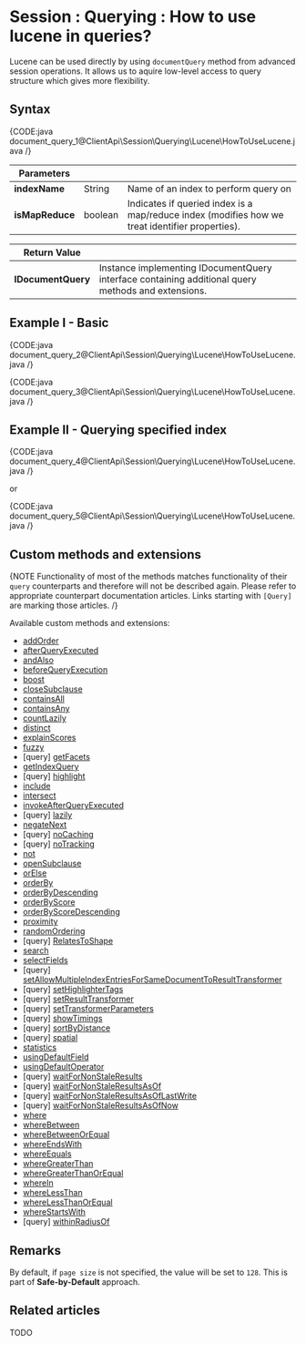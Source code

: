 # Session : Querying : How to use lucene in queries?

Lucene can be used directly by using `documentQuery` method from advanced session operations. It allows us to aquire low-level access to query structure which gives more flexibility.

## Syntax

{CODE:java document_query_1@ClientApi\Session\Querying\Lucene\HowToUseLucene.java /}

| Parameters | | |
| ------------- | ------------- | ----- |
| **indexName** | String | Name of an index to perform query on |
| **isMapReduce** | boolean | Indicates if queried index is a map/reduce index (modifies how we treat identifier properties). |

| Return Value | |
| ------------- | ----- |
| **IDocumentQuery** | Instance implementing IDocumentQuery interface containing additional query methods and extensions. |

## Example I - Basic

{CODE:java document_query_2@ClientApi\Session\Querying\Lucene\HowToUseLucene.java /}

{CODE:java document_query_3@ClientApi\Session\Querying\Lucene\HowToUseLucene.java /}

## Example II - Querying specified index

{CODE:java document_query_4@ClientApi\Session\Querying\Lucene\HowToUseLucene.java /}

or

{CODE:java document_query_5@ClientApi\Session\Querying\Lucene\HowToUseLucene.java /}

## Custom methods and extensions

{NOTE Functionality of most of the methods matches functionality of their `query` counterparts and therefore will not be described again. Please refer to appropriate counterpart documentation articles. Links starting with `[Query]` are marking those articles. /}

Available custom methods and extensions:

- [addOrder]()
- [afterQueryExecuted]()
- [andAlso]()
- [beforeQueryExecution]()
- [boost]()
- [closeSubclause]()
- [containsAll]()
- [containsAny]()
- [countLazily]()
- [distinct]()
- [explainScores]()
- [fuzzy]()
- [query] [getFacets](../../../../client-api/session/querying/how-to-perform-a-faceted-search)
- [getIndexQuery]()
- [query] [highlight](../../../../client-api/session/querying/how-to-use-highlighting)
- [include]()
- [intersect]()
- [invokeAfterQueryExecuted]()
- [query] [lazily](../../../../client-api/session/querying/how-to-perform-queries-lazily)
- [negateNext]()
- [query] [noCaching](../../../../client-api/session/querying/how-to-customize-query#nocaching)
- [query] [noTracking](../../../../client-api/session/querying/how-to-customize-query#notracking)
- [not]()
- [openSubclause]()
- [orElse]()
- [orderBy]()
- [orderByDescending]()
- [orderByScore]()
- [orderByScoreDescending]()
- [proximity]()
- [randomOrdering]()
- [query] [RelatesToShape](../../../../client-api/session/querying/how-to-query-a-spatial-index)
- [search]()
- [selectFields]()
- [query] [setAllowMultipleIndexEntriesForSameDocumentToResultTransformer](../../../../client-api/session/querying/how-to-customize-query#setallowmultipleindexentriesforsamedocumenttoresulttransformer)
- [query] [setHighlighterTags](../../../../client-api/session/querying/how-to-use-highlighting)
- [query] [setResultTransformer](../../../../client-api/session/querying/how-to-use-transformers-in-queries)
- [query] [setTransformerParameters](../../../../client-api/session/querying/how-to-use-transformers-in-queries)
- [query] [showTimings](../../../../client-api/session/querying/how-to-customize-query#showtimings)
- [query] [sortByDistance](../../../../client-api/session/querying/how-to-query-a-spatial-index)
- [query] [spatial](../../../../client-api/session/querying/how-to-query-a-spatial-index)
- [statistics]()
- [usingDefaultField]()
- [usingDefaultOperator]()
- [query] [waitForNonStaleResults](../../../../client-api/session/querying/how-to-customize-query#waitfornonstaleresults)
- [query] [waitForNonStaleResultsAsOf](../../../../client-api/session/querying/how-to-customize-query#waitfornonstaleresultsasof)
- [query] [waitForNonStaleResultsAsOfLastWrite](../../../../client-api/session/querying/how-to-customize-query#waitfornonstaleresultsasoflastwrite)
- [query] [waitForNonStaleResultsAsOfNow](../../../../client-api/session/querying/how-to-customize-query#waitfornonstaleresultsasofnow)
- [where]()
- [whereBetween]()
- [whereBetweenOrEqual]()
- [whereEndsWith]()
- [whereEquals]()
- [whereGreaterThan]()
- [whereGreaterThanOrEqual]()
- [whereIn]()
- [whereLessThan]()
- [whereLessThanOrEqual]()
- [whereStartsWith]()
- [query] [withinRadiusOf](../../../../client-api/session/querying/how-to-query-a-spatial-index)

## Remarks

By default, if `page size` is not specified, the value will be set to `128`. This is part of **Safe-by-Default** approach.

## Related articles

TODO